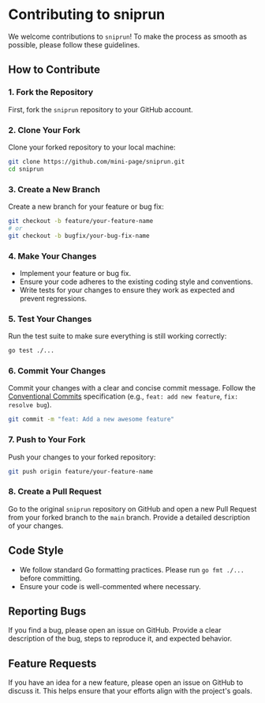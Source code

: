 # Contributing to sniprun

We welcome contributions to `sniprun`! To make the process as smooth as possible, please follow these guidelines.

## How to Contribute

### 1. Fork the Repository

First, fork the `sniprun` repository to your GitHub account.

### 2. Clone Your Fork

Clone your forked repository to your local machine:

```bash
git clone https://github.com/mini-page/sniprun.git
cd sniprun
```

### 3. Create a New Branch

Create a new branch for your feature or bug fix:

```bash
git checkout -b feature/your-feature-name
# or
git checkout -b bugfix/your-bug-fix-name
```

### 4. Make Your Changes

- Implement your feature or bug fix.
- Ensure your code adheres to the existing coding style and conventions.
- Write tests for your changes to ensure they work as expected and prevent regressions.

### 5. Test Your Changes

Run the test suite to make sure everything is still working correctly:

```bash
go test ./...
```

### 6. Commit Your Changes

Commit your changes with a clear and concise commit message. Follow the [Conventional Commits](https://www.conventionalcommits.org/en/v1.0.0/) specification (e.g., `feat: add new feature`, `fix: resolve bug`).

```bash
git commit -m "feat: Add a new awesome feature"
```

### 7. Push to Your Fork

Push your changes to your forked repository:

```bash
git push origin feature/your-feature-name
```

### 8. Create a Pull Request

Go to the original `sniprun` repository on GitHub and open a new Pull Request from your forked branch to the `main` branch. Provide a detailed description of your changes.

## Code Style

- We follow standard Go formatting practices. Please run `go fmt ./...` before committing.
- Ensure your code is well-commented where necessary.

## Reporting Bugs

If you find a bug, please open an issue on GitHub. Provide a clear description of the bug, steps to reproduce it, and expected behavior.

## Feature Requests

If you have an idea for a new feature, please open an issue on GitHub to discuss it. This helps ensure that your efforts align with the project's goals.

